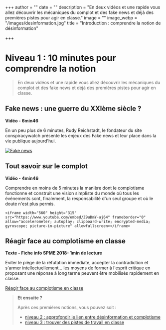 +++
author = ""
date = ""
description = "En deux vidéos et une rapide vous allez découvrir les mécaniques du complot et des fake news et déjà des premières pistes pour agir en classe."
image = ""
image_webp = "/images/desinformation.jpg"
title = "Introduction : comprendre la notion de désinformation"

+++
# Niveau 1 : 10 minutes pour comprendre la notion

> En deux vidéos et une rapide vous allez découvrir les mécaniques du complot et des fake news et déjà des premières pistes pour agir en classe.

## Fake news : une guerre du XXIème siècle ?

**Vidéo - 6min46**

En un peu plus de 6 minutes, Rudy Reichstadt, le fondateur du site conspiracywatch présente les enjeux des Fake news et leur place dans la vie publique aujourd'hui.
    
[![Fake news](http://img.youtube.com/vi/QZi9NkDOoTg/0.jpg)](http://www.youtube.com/watch?v=QZi9NkDOoTg "Fake news")

## Tout savoir sur le complot

**Vidéo - 4min46**

Comprendre en moins de 5 minutes la manière dont le complotisme fonctionne et construit une vision simpliste du monde où tous les événements sont, finalement, la responsabilité d'un seul groupe et où le doute n'est plus permis.

    <iframe width="560" height="315" src="https://www.youtube.com/embed/Z9uDmY-aj64" frameborder="0" allow="accelerometer; autoplay; clipboard-write; encrypted-media; gyroscope; picture-in-picture" allowfullscreen></iframe>

## Réagir face au complotisme en classe

**Texte - Fiche info SPME 2018- 1min de lecture**

Eviter le piège de la réfutation immédiate, accepter la contradiction et s'armer intellectuellement... les moyens de former à l'esprit critique en proposant une réponse à long terme peuvent être mobilisés rapidement en classe.

[Réagir face au complotisme en classe](https://www.clemi.fr/es/ressources/nos-ressources-pedagogiques/ressources-pedagogiques/reagir-face-au-complotisme-en-classe.html)

> **Et ensuite ?**
>
> Après ces premières notions, vous pouvez soit :
>
> * [niveau 2 : approfondir le lien entre désinformation et complotisme](https://formationdesenseignants.netlify.app/blog/approfondir-le-lien-entre-desinformation-et-complotisme/)
> * [niveau 3 : trouver des pistes de travail en classe](https://formationdesenseignants.netlify.app/blog/agir-en-classe-3-exemples-de-sequences-pour-travailler-avec-les-eleves-autour-de-ces-notions/)
